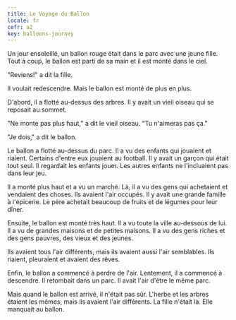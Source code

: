 ```yaml
---
title: Le Voyage du Ballon
locale: fr
cefr: a2
key: balloons-journey
---
```


Un jour ensoleillé, un ballon rouge était dans le parc avec une jeune fille. Tout à coup, le ballon est parti de sa main et il est monté dans le ciel.

"Reviens!" a dit la fille.

Il voulait redescendre. Mais le ballon est monté de plus en plus.

D'abord, il a flotté au-dessus des arbres. Il y avait un vieil oiseau qui se reposait au sommet.

"Ne monte pas plus haut," a dit le vieil oiseau. "Tu n'aimeras pas ça."

"Je dois," a dit le ballon.

Le ballon a flotté au-dessus du parc. Il a vu des enfants qui jouaient et riaient. Certains d'entre eux jouaient au football. Il y avait un garçon qui était tout seul. Il regardait les enfants jouer. Les autres enfants ne l'incluaient pas dans leur jeu.

Il a monté plus haut et a vu un marché. Là, il a vu des gens qui achetaient et vendaient des choses. Ils avaient l'air occupés. Il y avait une grande famille à l'épicerie. Le père achetait beaucoup de fruits et de légumes pour leur dîner.

Ensuite, le ballon est monté très haut. Il a vu toute la ville au-dessous de lui. Il a vu de grandes maisons et de petites maisons. Il a vu des gens riches et des gens pauvres, des vieux et des jeunes.

Ils avaient tous l'air différents, mais ils avaient aussi l'air semblables. Ils riaient, pleuraient et avaient des rêves.

Enfin, le ballon a commencé à perdre de l'air. Lentement, il a commencé à descendre. Il retombait dans un parc. Il avait l'air d'être le même parc.

Mais quand le ballon est arrivé, il n'était pas sûr. L'herbe et les arbres étaient les mêmes, mais ils avaient l'air différents. La fille n'était là. Elle manquait au ballon.